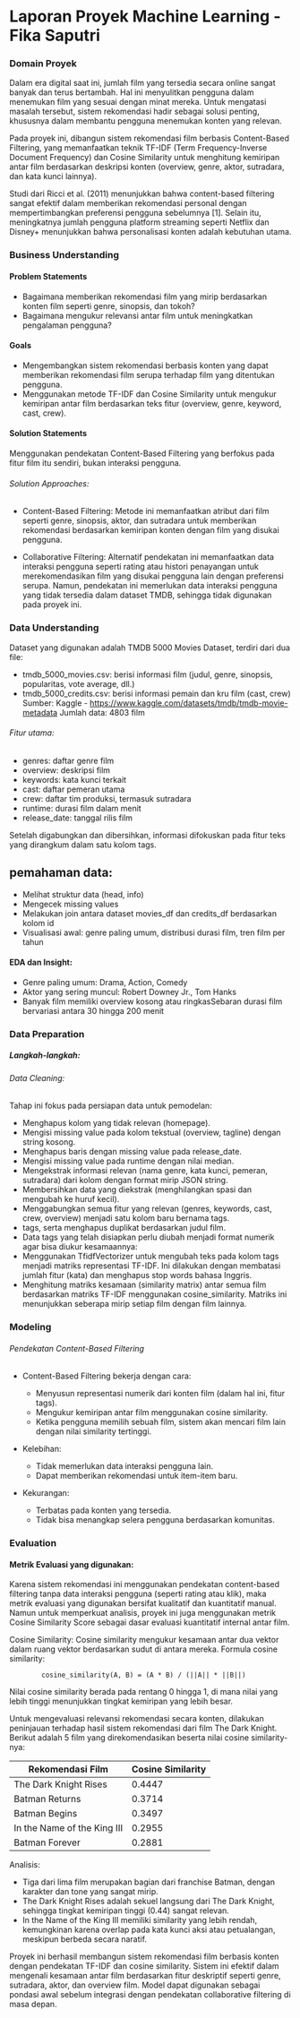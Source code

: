 # Laporan Proyek Machine Learning - Fika Saputri
### Domain Proyek
Dalam era digital saat ini, jumlah film yang tersedia secara online sangat banyak dan terus bertambah. Hal ini menyulitkan pengguna dalam menemukan film yang sesuai dengan minat mereka. Untuk mengatasi masalah tersebut, sistem rekomendasi hadir sebagai solusi penting, khususnya dalam membantu pengguna menemukan konten yang relevan.

Pada proyek ini, dibangun sistem rekomendasi film berbasis Content-Based Filtering, yang memanfaatkan teknik TF-IDF (Term Frequency-Inverse Document Frequency) dan Cosine Similarity untuk menghitung kemiripan antar film berdasarkan deskripsi konten (overview, genre, aktor, sutradara, dan kata kunci lainnya).

Studi dari Ricci et al. (2011) menunjukkan bahwa content-based filtering sangat efektif dalam memberikan rekomendasi personal dengan mempertimbangkan preferensi pengguna sebelumnya [1]. Selain itu, meningkatnya jumlah pengguna platform streaming seperti Netflix dan Disney+ menunjukkan bahwa personalisasi konten adalah kebutuhan utama.

### Business Understanding
#### Problem Statements
- Bagaimana memberikan rekomendasi film yang mirip berdasarkan konten film seperti genre, sinopsis, dan tokoh?
- Bagaimana mengukur relevansi antar film untuk meningkatkan pengalaman pengguna?
#### Goals
- Mengembangkan sistem rekomendasi berbasis konten yang dapat memberikan rekomendasi film serupa terhadap film yang ditentukan pengguna.
- Menggunakan metode TF-IDF dan Cosine Similarity untuk mengukur kemiripan antar film berdasarkan teks fitur (overview, genre, keyword, cast, crew).
#### Solution Statements
Menggunakan pendekatan Content-Based Filtering yang berfokus pada fitur film itu sendiri, bukan interaksi pengguna.

###### Solution Approaches:
- Content-Based Filtering: Metode ini memanfaatkan atribut dari film seperti genre, sinopsis, aktor, dan sutradara untuk memberikan rekomendasi berdasarkan kemiripan konten dengan film yang disukai pengguna.

- Collaborative Filtering: Alternatif pendekatan ini memanfaatkan data interaksi pengguna seperti rating atau histori penayangan untuk merekomendasikan film yang disukai pengguna lain dengan preferensi serupa. Namun, pendekatan ini memerlukan data interaksi pengguna yang tidak tersedia dalam dataset TMDB, sehingga tidak digunakan pada proyek ini.

### Data Understanding
Dataset yang digunakan adalah TMDB 5000 Movies Dataset, terdiri dari dua file:
- tmdb_5000_movies.csv: berisi informasi film (judul, genre, sinopsis, popularitas, vote average, dll.)
- tmdb_5000_credits.csv: berisi informasi pemain dan kru film (cast, crew)
Sumber: Kaggle - https://www.kaggle.com/datasets/tmdb/tmdb-movie-metadata
Jumlah data: 4803 film

###### Fitur utama:
- genres: daftar genre film
- overview: deskripsi film
- keywords: kata kunci terkait
- cast: daftar pemeran utama
- crew: daftar tim produksi, termasuk sutradara
- runtime: durasi film dalam menit
- release_date: tanggal rilis film

Setelah digabungkan dan dibersihkan, informasi difokuskan pada fitur teks yang dirangkum dalam satu kolom tags.

## pemahaman data:
- Melihat struktur data (head, info)
- Mengecek missing values
- Melakukan join antara dataset movies_df dan credits_df berdasarkan kolom id
- Visualisasi awal: genre paling umum, distribusi durasi film, tren film per tahun
#### EDA dan Insight:
- Genre paling umum: Drama, Action, Comedy
- Aktor yang sering muncul: Robert Downey Jr., Tom Hanks
- Banyak film memiliki overview kosong atau ringkasSebaran durasi film bervariasi antara 30 hingga 200 menit

### Data Preparation
##### Langkah-langkah:
###### Data Cleaning:
Tahap ini fokus pada persiapan data untuk pemodelan:
- Menghapus kolom yang tidak relevan (homepage).
- Mengisi missing value pada kolom tekstual (overview, tagline) dengan string kosong.
- Menghapus baris dengan missing value pada release_date.
- Mengisi missing value pada runtime dengan nilai median.
- Mengekstrak informasi relevan (nama genre, kata kunci, pemeran, sutradara) dari kolom dengan format mirip JSON string.
- Membersihkan data yang diekstrak (menghilangkan spasi dan mengubah ke huruf kecil).
- Menggabungkan semua fitur yang relevan (genres, keywords, cast, crew, overview) menjadi satu kolom baru bernama tags.
- tags, serta menghapus duplikat berdasarkan judul film.
- Data tags yang telah disiapkan perlu diubah menjadi format numerik agar bisa diukur kesamaannya:
- Menggunakan TfidfVectorizer untuk mengubah teks pada kolom tags menjadi matriks representasi TF-IDF. Ini dilakukan dengan membatasi jumlah fitur (kata) dan menghapus stop words bahasa Inggris.
- Menghitung matriks kesamaan (similarity matrix) antar semua film berdasarkan matriks TF-IDF menggunakan cosine_similarity. Matriks ini menunjukkan seberapa mirip setiap film dengan film lainnya.
### Modeling
###### Pendekatan Content-Based Filtering
- Content-Based Filtering bekerja dengan cara:
    - Menyusun representasi numerik dari konten film (dalam hal ini, fitur tags).
    - Mengukur kemiripan antar film menggunakan cosine similarity.
    - Ketika pengguna memilih sebuah film, sistem akan mencari film lain dengan nilai similarity tertinggi.

- Kelebihan:
    - Tidak memerlukan data interaksi pengguna lain.
    - Dapat memberikan rekomendasi untuk item-item baru.
- Kekurangan:
    - Terbatas pada konten yang tersedia.
    - Tidak bisa menangkap selera pengguna berdasarkan komunitas.
   




### Evaluation
#### Metrik Evaluasi yang digunakan:
Karena sistem rekomendasi ini menggunakan pendekatan content-based filtering tanpa data interaksi pengguna (seperti rating atau klik), maka metrik evaluasi yang digunakan bersifat kualitatif dan kuantitatif manual. Namun untuk memperkuat analisis, proyek ini juga menggunakan metrik Cosine Similarity Score sebagai dasar evaluasi kuantitatif internal antar film.

Cosine Similarity:
Cosine similarity mengukur kesamaan antar dua vektor dalam ruang vektor berdasarkan sudut di antara mereka. Formula cosine similarity:

            cosine_similarity(A, B) = (A * B) / (||A|| * ||B||)
Nilai cosine similarity berada pada rentang 0 hingga 1, di mana nilai yang lebih tinggi menunjukkan tingkat kemiripan yang lebih besar.

Untuk mengevaluasi relevansi rekomendasi secara konten, dilakukan peninjauan terhadap hasil sistem rekomendasi dari film The Dark Knight. Berikut adalah 5 film yang direkomendasikan beserta nilai cosine similarity-nya:

| Rekomendasi Film            | Cosine Similarity |
| --------------------------- | ----------------- |
| The Dark Knight Rises       | 0.4447            |
| Batman Returns              | 0.3714            |
| Batman Begins               | 0.3497            |
| In the Name of the King III | 0.2955            |
| Batman Forever              | 0.2881            |

Analisis:
- Tiga dari lima film merupakan bagian dari franchise Batman, dengan karakter dan tone yang sangat mirip.
- The Dark Knight Rises adalah sekuel langsung dari The Dark Knight, sehingga tingkat kemiripan tinggi (0.44) sangat relevan.
- In the Name of the King III memiliki similarity yang lebih rendah, kemungkinan karena overlap pada kata kunci aksi atau petualangan, meskipun berbeda secara naratif.

Proyek ini berhasil membangun sistem rekomendasi film berbasis konten dengan pendekatan TF-IDF dan cosine similarity. Sistem ini efektif dalam mengenali kesamaan antar film berdasarkan fitur deskriptif seperti genre, sutradara, aktor, dan overview film. Model dapat digunakan sebagai pondasi awal sebelum integrasi dengan pendekatan collaborative filtering di masa depan.




